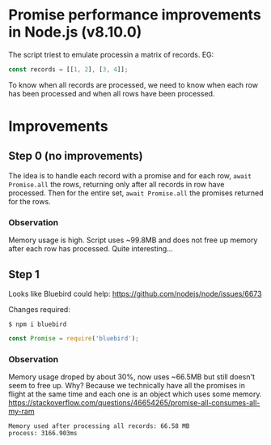# Promise performance improvements in Node.js (v8.10.0)

The script triest to emulate processin a matrix of records. EG:
```javascript
const records = [[1, 2], [3, 4]];
```
To know when all records are processed, we need to know when each row has been processed and when all rows have been processed.

# Improvements

## Step 0 (no improvements)
The idea is to handle each record with a promise and for each row, `await Promise.all` the rows, returning only after all records in row have processed. 
Then for the entire set, `await Promise.all` the promises returned for the rows.

### Observation
Memory usage is high. Script uses ~99.8MB and does not free up memory after each row has processed. Quite interesting...

## Step 1
Looks like Bluebird could help: https://github.com/nodejs/node/issues/6673

Changes required:

```console
$ npm i bluebird
```

```javascript
const Promise = require('bluebird');
```
### Observation
Memory usage droped by about 30%, now uses ~66.5MB but still doesn't seem to free up. Why? Because we technically have all the promises in flight at the same time and each one is an object which uses some memory. https://stackoverflow.com/questions/46654265/promise-all-consumes-all-my-ram

```console
Memory used after processing all records: 66.58 MB
process: 3166.903ms
```

